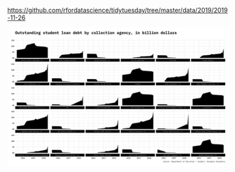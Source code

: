 https://github.com/rfordatascience/tidytuesday/tree/master/data/2019/2019-11-26

![](plots/loans.png)
